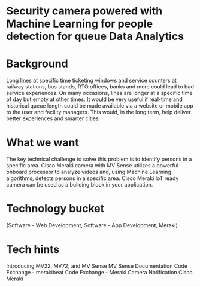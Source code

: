 # Security camera powered with Machine Learning for people detection for queue Data Analytics

# Background
Long lines at specific time ticketing windows and service counters at railway stations, bus stands, RTO offices, banks and more could lead to bad service experiences. On many occasions, lines are longer at a specific time of day but empty at other times. It would be very useful if real-time and historical queue length could be made available via a website or mobile app to the user and facility managers. This would, in the long term, help deliver better experiences and smarter cities.

# What we want
The key technical challenge to solve this problem is to identify persons in a specific area. Cisco Meraki camera with MV Sense utilizes a powerful onboard processor to analyze videos and, using Machine Learning algorithms, detects persons in a specific area. Cisco Meraki IoT ready camera can be used as a building block in your application.

# Technology bucket
(Software - Web Development, Software - App Development, Meraki)

# Tech hints
Introducing MV22, MV72, and MV Sense
MV Sense Documentation
Code Exchange - merakibeat
Code Exchange - Meraki Camera Notification
Cisco Meraki
